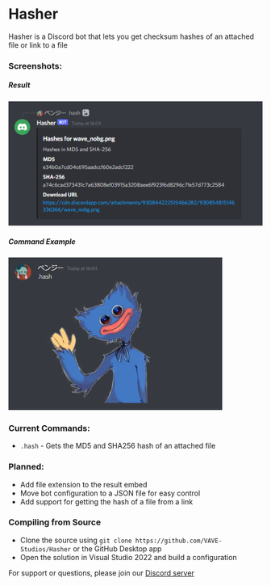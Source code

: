 # Hasher
Hasher is a Discord bot that lets you get checksum hashes of an attached file or link to a file

### Screenshots:
##### Result
![Result](GITHUB/Return.png)
##### Command Example
![Example](GITHUB/CommandExample.png)


### Current Commands:
- `.hash` - Gets the MD5 and SHA256 hash of an attached file

### Planned:
- Add file extension to the result embed
- Move bot configuration to a JSON file for easy control
- Add support for getting the hash of a file from a link

### Compiling from Source
- Clone the source using `git clone https://github.com/VAVE-Studios/Hasher` or the GitHub Desktop app
- Open the solution in Visual Studio 2022 and build a configuration


For support or questions, please join our [Discord server](https://discord.gg/zAT7gKdxA6)
